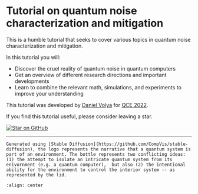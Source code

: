 # Tutorial on quantum noise characterization and mitigation

This is a humble tutorial that seeks to cover various topics in quantum noise characterization and mitigation.

In this tutorial you will:

- Discover the cruel reality of quantum noise in quantum computers
- Get an overview of different research directions and important developments
- Learn to combine the relevant math, simulations, and experiments to improve your understanding

This tutorial was developed by [Daniel Volya](https://volya.xyz) for [QCE 2022](https://qce.quantum.ieee.org/2022).

If you find this tutorial useful, please consider leaving a star.

[![Star on GitHub](https://img.shields.io/github/stars/rustybamboo/qc-err-mitig?style=social)](https://github.com/rustybamboo/qc-err-mitig/stargazers)

---

```{admonition} About the logo
Generated using [Stable Diffusion](https://github.com/CompVis/stable-diffusion), the logo represents the narrative that a quantum system is part of an environment. The bottle represents two conflicting ideas: (1) the attempt to isolate an intricate quantum system from its enivornment (e.g. a quantum computer),  but also (2) the intentional ability for the environment to control the interior system -- as represented by the lid.
```

```{image} logo.png
:align: center
```

<!-- ```{tableofcontents}
``` -->

